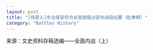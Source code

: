 ```yaml
---
layout: post
title: "[待录入]东北保安司令长官部侵占安东战役纪要（杜聿明）"
category: "Battles History"
---
```

来源：文史资料存稿选编——全面内战（上）